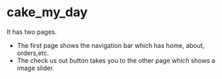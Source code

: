 # cake_my_day
It has two pages.
- The first page shows the navigation bar which has home, about, orders,etc.
- The check us out button takes you to the other page which shows a image slider.


